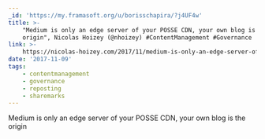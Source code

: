 ```yaml
---
_id: 'https://my.framasoft.org/u/borisschapira/?j4UF4w'
title: >-
    "Medium is only an edge server of your POSSE CDN, your own blog is the
    origin", Nicolas Hoizey (@nhoizey) #ContentManagement #Governance
link: >-
    https://nicolas-hoizey.com/2017/11/medium-is-only-an-edge-server-of-your-posse-cdn-your-own-blog-is-the-origin.html
date: '2017-11-09'
tags:
    - contentmanagement
    - governance
    - reposting
    - sharemarks
---
```


<div class="markdown"><p>Medium is only an edge server of your POSSE CDN, your own blog is the origin
</p></div>
